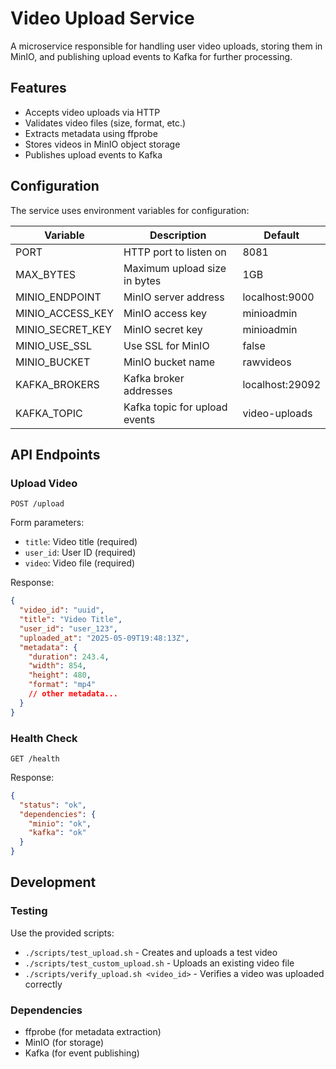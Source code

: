 # Video Upload Service

A microservice responsible for handling user video uploads, storing them in MinIO, and publishing upload events to Kafka for further processing.

## Features

- Accepts video uploads via HTTP
- Validates video files (size, format, etc.)
- Extracts metadata using ffprobe
- Stores videos in MinIO object storage
- Publishes upload events to Kafka

## Configuration

The service uses environment variables for configuration:

| Variable         | Description                   | Default         |
| ---------------- | ----------------------------- | --------------- |
| PORT             | HTTP port to listen on        | 8081            |
| MAX_BYTES        | Maximum upload size in bytes  | 1GB             |
| MINIO_ENDPOINT   | MinIO server address          | localhost:9000  |
| MINIO_ACCESS_KEY | MinIO access key              | minioadmin      |
| MINIO_SECRET_KEY | MinIO secret key              | minioadmin      |
| MINIO_USE_SSL    | Use SSL for MinIO             | false           |
| MINIO_BUCKET     | MinIO bucket name             | rawvideos       |
| KAFKA_BROKERS    | Kafka broker addresses        | localhost:29092 |
| KAFKA_TOPIC      | Kafka topic for upload events | video-uploads   |

## API Endpoints

### Upload Video

```
POST /upload
```

Form parameters:

- `title`: Video title (required)
- `user_id`: User ID (required)
- `video`: Video file (required)

Response:

```json
{
  "video_id": "uuid",
  "title": "Video Title",
  "user_id": "user_123",
  "uploaded_at": "2025-05-09T19:48:13Z",
  "metadata": {
    "duration": 243.4,
    "width": 854,
    "height": 480,
    "format": "mp4"
    // other metadata...
  }
}
```

### Health Check

```
GET /health
```

Response:

```json
{
  "status": "ok",
  "dependencies": {
    "minio": "ok",
    "kafka": "ok"
  }
}
```

## Development

### Testing

Use the provided scripts:

- `./scripts/test_upload.sh` - Creates and uploads a test video
- `./scripts/test_custom_upload.sh` - Uploads an existing video file
- `./scripts/verify_upload.sh <video_id>` - Verifies a video was uploaded correctly

### Dependencies

- ffprobe (for metadata extraction)
- MinIO (for storage)
- Kafka (for event publishing)
